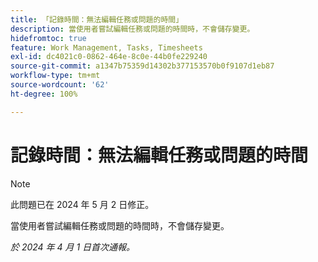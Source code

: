 ```yaml
---
title: 「記錄時間：無法編輯任務或問題的時間」
description: 當使用者嘗試編輯任務或問題的時間時，不會儲存變更。
hidefromtoc: true
feature: Work Management, Tasks, Timesheets
exl-id: dc4021c0-0862-464e-8c0e-44b0fe229240
source-git-commit: a1347b75359d14302b377153570b0f9107d1eb87
workflow-type: tm+mt
source-wordcount: '62'
ht-degree: 100%

---
```


# 記錄時間：無法編輯任務或問題的時間

>[!NOTE]
>
>此問題已在 2024 年 5 月 2 日修正。

當使用者嘗試編輯任務或問題的時間時，不會儲存變更。

_於 2024 年 4 月 1 日首次通報。_
